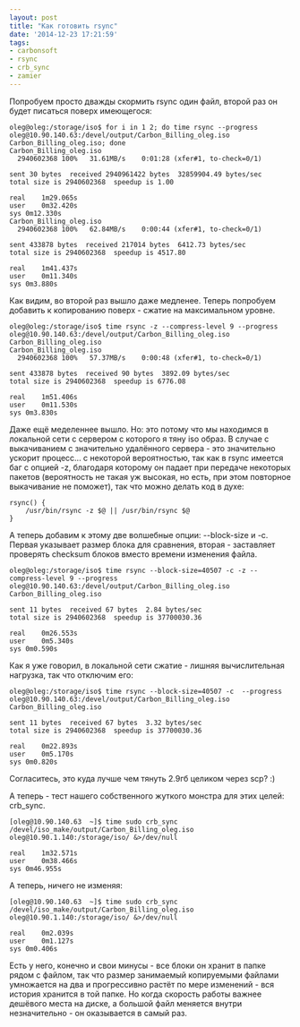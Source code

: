 ```yaml
---
layout: post
title: "Как готовить rsync"
date: '2014-12-23 17:21:59'
tags:
- carbonsoft
- rsync
- crb_sync
- zamier
---
```


Попробуем просто дважды скормить rsync один файл, второй раз он будет писаться поверх имеющегося:

	oleg@oleg:/storage/iso$ for i in 1 2; do time rsync --progress oleg@10.90.140.63:/devel/output/Carbon_Billing_oleg.iso Carbon_Billing_oleg.iso; done
    Carbon_Billing_oleg.iso
      2940602368 100%   31.61MB/s    0:01:28 (xfer#1, to-check=0/1)

    sent 30 bytes  received 2940961422 bytes  32859904.49 bytes/sec
    total size is 2940602368  speedup is 1.00

    real	1m29.065s
    user	0m32.420s
    sys	0m12.330s
    Carbon_Billing_oleg.iso
      2940602368 100%   62.84MB/s    0:00:44 (xfer#1, to-check=0/1)

    sent 433878 bytes  received 217014 bytes  6412.73 bytes/sec
    total size is 2940602368  speedup is 4517.80

    real	1m41.437s
    user	0m11.340s
    sys	0m3.880s

Как видим, во второй раз вышло даже медленее. Теперь попробуем добавить к копированию поверх - сжатие на максимальном уровне.

    oleg@oleg:/storage/iso$ time rsync -z --compress-level 9 --progress oleg@10.90.140.63:/devel/output/Carbon_Billing_oleg.iso Carbon_Billing_oleg.iso
    Carbon_Billing_oleg.iso
      2940602368 100%   57.37MB/s    0:00:48 (xfer#1, to-check=0/1)

    sent 433878 bytes  received 90 bytes  3892.09 bytes/sec
    total size is 2940602368  speedup is 6776.08

    real	1m51.406s
    user	0m11.530s
    sys	0m3.830s

Даже ещё меделеннее вышло. Но: это потому что мы находимся в локальной сети с сервером с которого я тяну iso образ. В случае с выкачиванием с значительно удалённого сервера - это значительно ускорит процесс... с некоторой вероятностью, так как в rsync имеется баг с опцией -z, благодаря которому он падает при передаче некоторых пакетов (вероятность не такая уж высокая, но есть, при этом повторное выкачивание не поможет), так что можно делать код в духе:

	rsync() {
    	/usr/bin/rsync -z $@ || /usr/bin/rsync $@
    }

А теперь добавим к этому две волшебные опции: --block-size и -c. Первая указывает размер блока для сравнения, вторая - заставляет проверять checksum блоков вместо времени изменения файла.

    oleg@oleg:/storage/iso$ time rsync --block-size=40507 -c -z --compress-level 9 --progress oleg@10.90.140.63:/devel/output/Carbon_Billing_oleg.iso Carbon_Billing_oleg.iso

    sent 11 bytes  received 67 bytes  2.84 bytes/sec
    total size is 2940602368  speedup is 37700030.36

    real	0m26.553s
    user	0m5.340s
    sys	0m0.590s
    
Как я уже говорил, в локальной сети сжатие - лишняя вычислительная нагрузка, так что отключим его:

    oleg@oleg:/storage/iso$ time rsync --block-size=40507 -c  --progress oleg@10.90.140.63:/devel/output/Carbon_Billing_oleg.iso Carbon_Billing_oleg.iso

    sent 11 bytes  received 67 bytes  3.32 bytes/sec
    total size is 2940602368  speedup is 37700030.36

    real	0m22.893s
    user	0m5.170s
    sys	0m0.820s
    
Согласитесь, это куда лучше чем тянуть 2.9гб целиком через scp? :)

А теперь - тест нашего собственного жуткого монстра для этих целей: crb_sync.

	[oleg@10.90.140.63  ~]$ time sudo crb_sync /devel/iso_make/output/Carbon_Billing_oleg.iso oleg@10.90.1.140:/storage/iso/ &>/dev/null

    real	1m32.571s
    user	0m38.466s
    sys	0m46.955s

А теперь, ничего не изменяя:

    [oleg@10.90.140.63  ~]$ time sudo crb_sync /devel/iso_make/output/Carbon_Billing_oleg.iso oleg@10.90.1.140:/storage/iso/ &>/dev/null

    real	0m2.039s
    user	0m1.127s
    sys	0m0.406s

Есть у него, конечно и свои минусы - все блоки он хранит в папке рядом с файлом, так что размер занимаемый копируемыми файлами умножается на два и прогрессивно растёт по мере изменений - вся история хранится в той папке. Но когда скорость работы важнее дешёвого места на диске, а большой файл меняется внутри незначительно - он оказывается в самый раз.